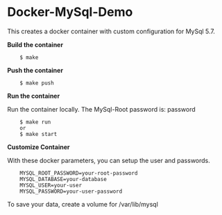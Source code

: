Docker-MySql-Demo
======

This creates a docker container with custom configuration for MySql 5.7.

**Build the container**

```
	$ make
```

**Push the container** 

```
	$ make push
```
	
**Run the container**

Run the container locally. The MySql-Root password is: password

```
	$ make run 
	or
	$ make start
```

**Customize Container**

With these docker parameters, you can setup the user and passwords.

```
	MYSQL_ROOT_PASSWORD=your-root-password
	MYSQL_DATABASE=your-database
	MYSQL_USER=your-user
	MYSQL_PASSWORD=your-user-password
```	

To save your data, create a volume for /var/lib/mysql
